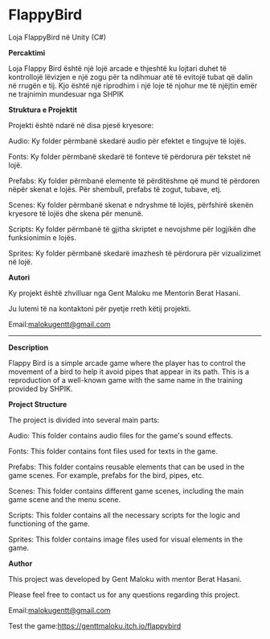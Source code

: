 # FlappyBird
Loja FlappyBird në Unity (C#)


**Percaktimi**

Loja Flappy Bird është një lojë arcade e thjeshtë ku lojtari duhet të kontrollojë lëvizjen e një zogu për ta ndihmuar atë të evitojë tubat që dalin në rrugën e tij. Kjo është një riprodhim i një loje të njohur me të njëjtin emër ne trajnimin mundesuar nga SHPIK

**Struktura e Projektit**

Projekti është ndarë në disa pjesë kryesore:

Audio: Ky folder përmbanë skedarë audio për efektet e tingujve të lojës.

Fonts: Ky folder përmbanë skedarë të fonteve të përdorura për tekstet në lojë.

Prefabs: Ky folder përmbanë elemente të përditëshme që mund të përdoren nëpër skenat e lojës. Për shembull, prefabs të zogut, tubave, etj.

Scenes: Ky folder përmbanë skenat e ndryshme të lojës, përfshirë skenën kryesore të lojës dhe skena për menunë.

Scripts: Ky folder përmbanë të gjitha skriptet e nevojshme për logjikën dhe funksionimin e lojës.

Sprites: Ky folder përmbanë skedarë imazhesh të përdorura për vizualizimet në lojë.

**Autori**

Ky projekt është zhvilluar nga Gent Maloku me Mentorin Berat Hasani. 

Ju lutemi të na kontaktoni për pyetje rreth këtij projekti.

Email:malokugentt@gmail.com

----------------------------------------------------------------------------------------------------------

**Description**

Flappy Bird is a simple arcade game where the player has to control the movement of a bird to help it avoid pipes that appear in its path. This is a reproduction of a well-known game with the same name in the training provided by SHPIK.

**Project Structure**

The project is divided into several main parts:

Audio: This folder contains audio files for the game's sound effects.

Fonts: This folder contains font files used for texts in the game.

Prefabs: This folder contains reusable elements that can be used in the game scenes. For example, prefabs for the bird, pipes, etc.

Scenes: This folder contains different game scenes, including the main game scene and the menu scene.

Scripts: This folder contains all the necessary scripts for the logic and functioning of the game.

Sprites: This folder contains image files used for visual elements in the game.

**Author**

This project was developed by Gent Maloku with mentor Berat Hasani.

Please feel free to contact us for any questions regarding this project.

Email:malokugentt@gmail.com

Test the game:https://genttmaloku.itch.io/flappybird
